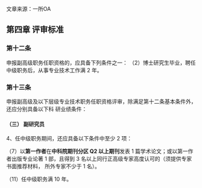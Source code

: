 文章来源：一所OA

## 第四章 评审标准

### 第十二条

申报副高级职务任职资格的，应具备下列条件之一：
（2）博士研究生毕业，聘任中级职务后，从事专业技术工作满 2 年。

### 第十三条

申报副高级及以下层级专业技术职务任职资格评审，除满足第十二条基本条件外，还应分别具备以下科 研业绩条件：

#### （三） 副研究员

4、任中级职务期间，还应具备以下条件中至少 2 项：

（7）以**第一作者**在**中科院期刊分区 Q2 以上期刊**发表 1 篇学术论文；或以第一作者出版专业论著 1 部，且得到 3 名以上同行正高级专家高度认可的（须提供专家书面推荐材料， 所外专家不少于 1 名）。

（11）任中级职务满 10 年。
